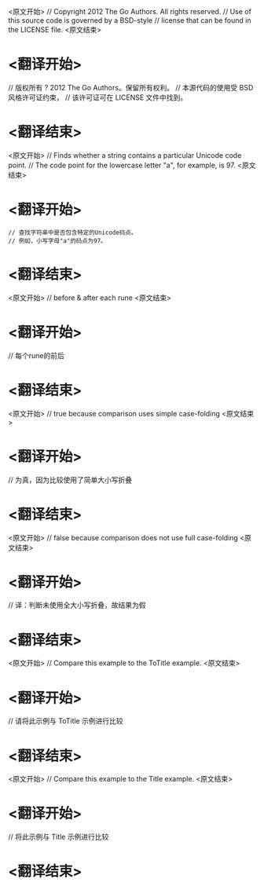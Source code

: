 
<原文开始>
// Copyright 2012 The Go Authors. All rights reserved.
// Use of this source code is governed by a BSD-style
// license that can be found in the LICENSE file.
<原文结束>

# <翻译开始>
// 版权所有 ? 2012 The Go Authors。保留所有权利。
// 本源代码的使用受 BSD 风格许可证约束，
// 该许可证可在 LICENSE 文件中找到。
# <翻译结束>


<原文开始>
	// Finds whether a string contains a particular Unicode code point.
	// The code point for the lowercase letter "a", for example, is 97.
<原文结束>

# <翻译开始>
	// 查找字符串中是否包含特定的Unicode码点。
	// 例如，小写字母"a"的码点为97。
# <翻译结束>


<原文开始>
// before & after each rune
<原文结束>

# <翻译开始>
// 每个rune的前后
# <翻译结束>


<原文开始>
// true because comparison uses simple case-folding
<原文结束>

# <翻译开始>
// 为真，因为比较使用了简单大小写折叠
# <翻译结束>


<原文开始>
// false because comparison does not use full case-folding
<原文结束>

# <翻译开始>
// 译：判断未使用全大小写折叠，故结果为假
# <翻译结束>


<原文开始>
// Compare this example to the ToTitle example.
<原文结束>

# <翻译开始>
// 请将此示例与 ToTitle 示例进行比较
# <翻译结束>


<原文开始>
// Compare this example to the Title example.
<原文结束>

# <翻译开始>
// 将此示例与 Title 示例进行比较
# <翻译结束>

